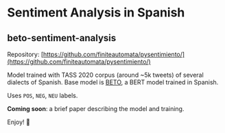 # Sentiment Analysis in Spanish
## beto-sentiment-analysis

Repository: [https://github.com/finiteautomata/pysentimiento/](https://github.com/finiteautomata/pysentimiento/)


Model trained with TASS 2020 corpus (around ~5k tweets) of several dialects of Spanish. Base model is [BETO](https://github.com/dccuchile/beto), a BERT model trained in Spanish.

Uses `POS`, `NEG`, `NEU` labels.

**Coming soon**: a brief paper describing the model and training.

Enjoy! 🤗

